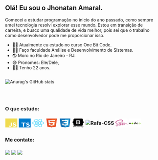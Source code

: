 ## Olá! Eu sou o Jhonatan Amaral.
Comecei a estudar programação no inicio do ano passado, como sempre amei tecnologia resolvi explorar esse mundo. Estou em transição de carreira, e busco uma qualidade de vida melhor, pois  sei que o trabalho como desenvolvedor pode me proporcionar isso. 
- 👨‍💻 Atualmente eu estudo  no curso One Bit Code.
- 👨‍🎓 Faço faculdade Análise e Desenvolvimento de Sistemas.
- 🌎 Moro no Rio de Janeiro - RJ. 
- 😄 Pronomes: Ele/Dele,
- 🙋‍♂️ Tenho 22 anos. 



##
![Anurag's GitHub stats](https://github-readme-stats.vercel.app/api?username=JhonDevBr&show_icons=true&bg_color=00000000)
##


<div style="display: inline_block"><br>
  <h3>O que estudo:<h3>
  <img align="center" alt="Rafa-Js" height="30" width="40" src="https://raw.githubusercontent.com/devicons/devicon/master/icons/javascript/javascript-plain.svg">
  <img align="center" alt="Rafa-Ts" height="30" width="40" src="https://raw.githubusercontent.com/devicons/devicon/master/icons/typescript/typescript-plain.svg">
    <img align="center" alt="Rafa-React" height="30" width="40" src="https://raw.githubusercontent.com/devicons/devicon/master/icons/react/react-original.svg">
  <img align="center" alt="Rafa-HTML" height="30" width="40" src="https://raw.githubusercontent.com/devicons/devicon/master/icons/html5/html5-original.svg">
  <img align="center" alt="Rafa-CSS" height="30" width="40" src="https://raw.githubusercontent.com/devicons/devicon/master/icons/css3/css3-original.svg">
    <img align="center" alt="Rafa-CSS" height="30" width="40"src="https://raw.githubusercontent.com/devicons/devicon/master/icons/bootstrap/bootstrap-plain-wordmark.svg">
 <img align="center" alt="Rafa-CSS" height="30" width="40"src="https://raw.githubusercontent.com/gilbarbara/logos/804dc257b59e144eaca5bc6ffd16949752c6f789/logos/bulma.svg">
    <img align="center" alt="Rafa-CSS" height="30" width="40"src="https://raw.githubusercontent.com/devicons/devicon/master/icons/sass/sass-original.svg">
  <img align="center" alt="Rafa-CSS" height="30" width="40"src="https://raw.githubusercontent.com/devicons/devicon/master/icons/nodejs/nodejs-original-wordmark.svg">
    </div>


##
<div>
<h3>Me contate:<h3>
  <a href="https://www.instagram.com/jhonatan.a.a.m/" target="_blank"><img src="https://img.shields.io/badge/-Instagram-%23E4405F?style=for-the-badge&logo=instagram&logoColor=white" target="_blank"></a>
<a href="https://www.linkedin.com/in/jhonatanamaral/" target="_blank"><img src="https://img.shields.io/badge/-LinkedIn-%230077B5?style=for-the-badge&logo=linkedin&logoColor=white" target="_blank"></a> 
 <a href = "mailto:jhonatan.cg2010@gmail.com"><img src="https://img.shields.io/badge/-Gmail-%23333?style=for-the-badge&logo=gmail&logoColor=white" target="_blank"></a>
 
          
</div>
